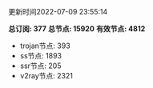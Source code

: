 更新时间2022-07-09 23:55:14

**总订阅: 377**
**总节点: 15920**
**有效节点: 4812**
- trojan节点: 393
- ss节点: 1893
- ssr节点: 205
- v2ray节点: 2321
